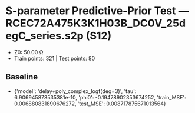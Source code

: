 # S-parameter Predictive-Prior Test — RCEC72A475K3K1H03B_DC0V_25degC_series.s2p (S12)
- Z0: 50.00 Ω
- Train points: 321  |  Test points: 80

## Baseline
- {'model': 'delay+poly_complex_logf(deg=3)', 'tau': 6.906945873535381e-10, 'phi0': -0.19478902353674252, 'train_MSE': 0.006880831890676272, 'test_MSE': 0.008717875671013564}